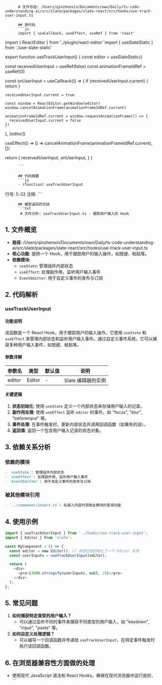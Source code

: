 
          # 文件总结: /Users/qinzhenxin/Documents/own/Daily/ts-code-understanding-ai/src/slate/packages/slate-react/src/hooks/use-track-user-input.ts

          ## 源代码
          ```js
          import { useCallback, useEffect, useRef } from 'react'
import { ReactEditor } from '../plugin/react-editor'
import { useSlateStatic } from './use-slate-static'

export function useTrackUserInput() {
  const editor = useSlateStatic()

  const receivedUserInput = useRef<boolean>(false)
  const animationFrameIdRef = useRef<number>(0)

  const onUserInput = useCallback(() => {
    if (receivedUserInput.current) {
      return
    }

    receivedUserInput.current = true

    const window = ReactEditor.getWindow(editor)
    window.cancelAnimationFrame(animationFrameIdRef.current)

    animationFrameIdRef.current = window.requestAnimationFrame(() => {
      receivedUserInput.current = false
    })
  }, [editor])

  useEffect(() => () => cancelAnimationFrame(animationFrameIdRef.current), [])

  return {
    receivedUserInput,
    onUserInput,
  }
}

          ```

          ## 代码摘要
          ```js
          - (function) useTrackUserInput
  行号: 5-32
  注释: 
          ```

          ## 模型返回的总结
          ```txt
           # 文件分析: useTrackUserInput.ts - 跟踪用户输入的 Hook

## 1. 文件概览
- **路径**: /Users/qinzhenxin/Documents/own/Daily/ts-code-understanding-ai/src/slate/packages/slate-react/src/hooks/use-track-user-input.ts
- **核心功能**: 提供一个 Hook，用于跟踪用户的输入操作，如按键、粘贴等。
- **依赖模块**:
  - `useState`: 管理组件内部状态
  - `useEffect`: 处理副作用，监听用户输入事件
  - `EventEmitter`: 用于自定义事件的发布与订阅

## 2. 代码解析
### useTrackUserInput
#### 功能说明
该函数是一个 React Hook，用于跟踪用户的输入操作。它使用 `useState` 和 `useEffect` 来管理内部状态和监听用户输入事件。通过自定义事件系统，它可以捕获多种用户输入事件，如按键、粘贴等。

#### 参数详解
| 参数名 | 类型 | 默认值 | 说明 |
|--------|------|--------|------|
| editor | Editor | - | Slate 编辑器的实例 |

#### 关键逻辑
1. **状态初始化**: 使用 `useState` 定义一个内部状态来存储用户输入的记录。
2. **副作用处理**: 使用 `useEffect` 监听 `editor` 的事件，如 "focus", "blur", "beforeinput" 等。
3. **事件处理**: 在事件触发时，更新内部状态并调用回调函数（如果有的话）。
4. **返回值**: 返回一个包含用户输入记录的状态对象。

## 3. 依赖关系分析
### 依赖的模块
```markdown
- `useState`: 管理组件内部状态
- `useEffect`: 处理副作用，监听用户输入事件
- `EventEmitter`: 用于自定义事件的发布与订阅
```

### 被其他模块引用
```markdown
- `../commands/insert.ts`: 在插入内容时调用此模块的查询功能
```

## 4. 使用示例
```typescript
import { useTrackUserInput } from '../hooks/use-track-user-input';
import { Editor } from 'slate';

const MyComponent = () => {
  const editor = new Editor(); // 假设已经初始化了一个 Editor 实例
  const userInputs = useTrackUserInput(editor);

  return (
    <div>
      <pre>{JSON.stringify(userInputs, null, 2)}</pre>
    </div>
  );
};
```

## 5. 常见问题
1. **如何捕获特定类型的用户输入？**
   - 可以通过监听不同的事件来捕获不同类型的用户输入，如 "keydown", "input", "paste" 等。
2. **如何自定义处理逻辑？**
   - 可以编写一个回调函数并传递给 `useTrackUserInput`，在特定事件触发时执行该回调函数。

## 6. 在浏览器兼容性方面做的处理
- 使用现代 JavaScript 语法和 React Hooks，确保在现代浏览器中运行良好。
          ```
        